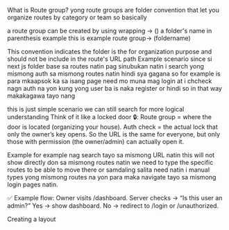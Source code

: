 What is Route group?
yong route groups are folder convention that let you organize routes by category or team
so basically

a route group can be created by using wrapping -> () a folder's name in parenthesis
example this is example route group-> (foldername)

This convention indicates the folder is the for organization purpose and should not be include in the route's URL path
Example scenario since si next js folder base sa routes natin pag sinubukan natin i search yong mismong auth
sa mismong routes natin hindi sya gagana so for example is para mkaapsok ka sa isang page need mo muna mag login
at i chcheck nagn auth na yon kung yong user ba is naka register or hindi so in that way makakagawa tayo nang

this is just simple scenario we can still search for more logical understanding
Think of it like a locked door 🔒:
Route group = where the door is located (organizing your house).
Auth check = the actual lock that only the owner’s key opens.
So the URL is the same for everyone, but only those with permission (the owner/admin) can actually open it.

Example
for example nag search tayo sa mismong URL natin this will not show directly don sa mismong routes natin
we need to type the specific routes to be able to move there or samdaling salita need natin i manual types
yong mismong routes na yon para maka navigate tayo sa mismong login pages natin.

✅ Example flow:
Owner visits /dashboard.
Server checks → “Is this user an admin?”
Yes → show dashboard.
No → redirect to /login or /unauthorized.

Creating a layout
